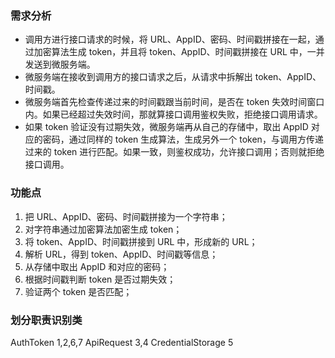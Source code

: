 ### 需求分析

- 调⽤⽅进⾏接⼝请求的时候，将 URL、AppID、密码、时间戳拼接在⼀起，通过加密算法⽣成 token，并且将 token、AppID、时间戳拼接在 URL 中，⼀并发送到微服务端。 
- 微服务端在接收到调⽤⽅的接⼝请求之后，从请求中拆解出 token、AppID、时间戳。 
- 微服务端⾸先检查传递过来的时间戳跟当前时间，是否在 token 失效时间窗⼝内。如果已经超过失效时间，那就算接⼝调⽤鉴权失败，拒绝接⼝调⽤请求。 
- 如果 token 验证没有过期失效，微服务端再从⾃⼰的存储中，取出 AppID 对应的密码，通过同样的 token ⽣成算法，⽣成另外⼀个 token，与调⽤⽅传递过来的 token 进⾏匹配。如果⼀致，则鉴权成功，允许接⼝调⽤；否则就拒绝接⼝调⽤。 



### 功能点
1. 把 URL、AppID、密码、时间戳拼接为⼀个字符串；
2. 对字符串通过加密算法加密⽣成 token；
3. 将 token、AppID、时间戳拼接到 URL 中，形成新的 URL； 
4. 解析 URL，得到 token、AppID、时间戳等信息；
5. 从存储中取出 AppID 和对应的密码；
6. 根据时间戳判断 token 是否过期失效；
7. 验证两个 token 是否匹配；



### 划分职责识别类

AuthToken 1,2,6,7
ApiRequest 3,4
CredentialStorage 5
